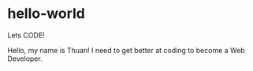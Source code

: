 # hello-world
Lets CODE!

Hello, my name is Thuan! I need to get better at coding to become a Web Developer.
